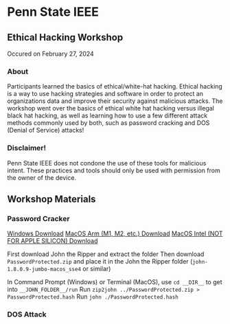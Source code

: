 # Penn State IEEE
## Ethical Hacking Workshop
Occured on February 27, 2024

### About
Participants learned the basics of ethical/white-hat hacking.
Ethical hacking is a way to use hacking strategies and software in order to protect an organizations data and improve their security against malicious attacks.
The workshop went over the basics of ethical white hat hacking versus illegal black hat hacking, as well as learning how to use a few different attack methods commonly used by both, such as password cracking and DOS (Denial of Service) attacks!

### Disclaimer!
Penn State IEEE does not condone the use of these tools for malicious intent. These practices and tools should only be used with permission from the owner of the device.

## Workshop Materials
### Password Cracker
[Windows Download](https://www.openwall.com/john/k/john-1.9.0-jumbo-1-win64.zip)
[MacOS Arm (M1, M2, etc.) Download](https://download.openwall.net/pub/projects/john/contrib/macosx/john-1.8.0.9-jumbo-macosx_sse4.zip)
[MacOS Intel (NOT FOR APPLE SILICON) Download](https://download.openwall.net/pub/projects/john/contrib/macosx/john-1.8.0.9-jumbo-macosx_avx2.zip)

First download John the Ripper and extract the folder
Then download `PasswordProtected.zip` and place it in the John the Ripper folder (`john-1.8.0.9-jumbo-macos_sse4` or similar)

In Command Prompt (Windows) or Terminal (MacOS), use `cd __DIR__` to get into `__JOHN_FOLDER__/run`
Run `zip2john ../PasswordProtected.zip > PasswordProtected.hash`
Run `john ./PasswordProtected.hash`

### DOS Attack
